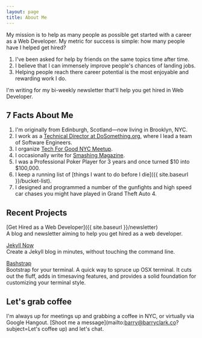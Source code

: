 ```yaml
---
layout: page
title: About Me
---
```


My mission is to help as many people as possible get started with a career as a Web Developer. My metric for success is simple: how many people have I helped get hired?

1. I've been asked for help by friends on the same topics time after time.
2. I believe that I can immensely improve people's chances of landing jobs. 
3. Helping people reach there career potential is the most enjoyable and rewarding work I do.

I'm writing for my bi-weekly newsletter that'll help you get hired in Web Developer.

## 7 Facts About Me

1. I'm originally from Edinburgh, Scotland—now living in Brooklyn, NYC.
2. I work as a [Technical Director at DoSomething.org](https://www.linkedin.com/in/bazclark), where I lead a team of Software Engineers.
3. I organize [Tech For Good NYC Meetup](http://www.meetup.com/Tech-For-Good-NYC/).
4. I occasionally write for [Smashing Magazine](http://www.smashingmagazine.com).
5. I was a Professional Poker Player for 3 years and once turned $10 into $100,000.
6. I keep a running list of [things I want to do before I die]({{ site.baseurl }}/bucket-list).
7. I designed and programmed a number of the gunfights and high speed car chases you might have played in Grand Theft Auto 4.

## Recent Projects

[Get Hired as a Web Developer]({{ site.baseurl }}/newsletter)  
A blog and newsletter aiming to help you get hired as a web developer.

[Jekyll Now](http://github.com/barryclark/jekyll-now)  
Create a Jekyll blog in minutes, without touching the command line.

[Bashstrap](http://github.com/barryclark/bashstrap)  
Bootstrap for your terminal. A quick way to spruce up OSX terminal. It cuts out the fluff, adds in timesaving features, and provides a solid foundation for customizing your terminal style. 

## Let's grab coffee

I'm always up for meetings up and grabbing a coffee in NYC, or virtually via Google Hangout. [Shoot me a message](mailto:barry@barryclark.co?subject=Let's coffee up) and let's chat.